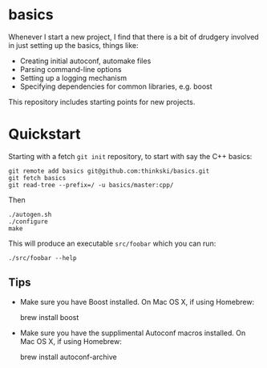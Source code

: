 # basics

Whenever I start a new project, I find that there is a bit of drudgery
involved in just setting up the basics, things like:

* Creating initial autoconf, automake files
* Parsing command-line options
* Setting up a logging mechanism
* Specifying dependencies for common libraries, e.g. boost

This repository includes starting points for new projects.

# Quickstart

Starting with a fetch `git init` repository, to start with say the C++ basics:

    git remote add basics git@github.com:thinkski/basics.git
    git fetch basics
    git read-tree --prefix=/ -u basics/master:cpp/

Then

    ./autogen.sh
    ./configure
    make
    
This will produce an executable `src/foobar` which you can run:

    ./src/foobar --help


## Tips

* Make sure you have Boost installed. On Mac OS X, if using Homebrew:

    brew install boost
    
* Make sure you have the supplimental Autoconf macros installed. On Mac OS X, if using Homebrew:

    brew install autoconf-archive
